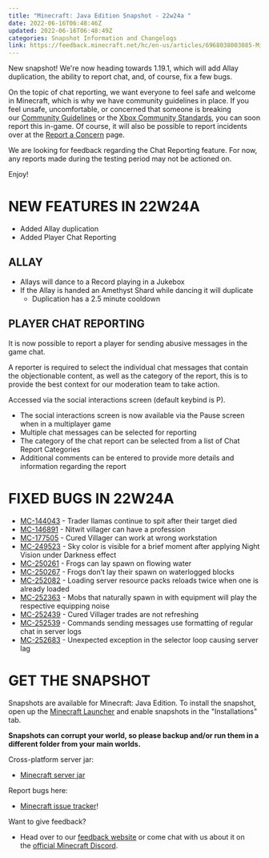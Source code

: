 ```yaml
---
title: "Minecraft: Java Edition Snapshot - 22w24a "
date: 2022-06-16T06:48:46Z
updated: 2022-06-16T06:48:49Z
categories: Snapshot Information and Changelogs
link: https://feedback.minecraft.net/hc/en-us/articles/6968038003085-Minecraft-Java-Edition-Snapshot-22w24a
---
```


New snapshot! We're now heading towards 1.19.1, which will add Allay duplication, the ability to report chat, and, of course, fix a few bugs. 

On the topic of chat reporting, we want everyone to feel safe and welcome in Minecraft, which is why we have community guidelines in place. If you feel unsafe, uncomfortable, or concerned that someone is breaking our [Community Guidelines](https://www.minecraft.net/community-standards) or the [Xbox Community Standards](https://www.xbox.com/legal/community-standards), you can soon report this in-game. Of course, it will also be possible to report incidents over at the [Report a Concern](https://help.minecraft.net/hc/requests/new?ticket_form_id=4416074743565) page.

We are looking for feedback regarding the Chat Reporting feature. For now, any reports made during the testing period may not be actioned on.

Enjoy!

# NEW FEATURES IN 22W24A

- Added Allay duplication
- Added Player Chat Reporting

## ALLAY

- Allays will dance to a Record playing in a Jukebox
- If the Allay is handed an Amethyst Shard while dancing it will duplicate
  - Duplication has a 2.5 minute cooldown

## PLAYER CHAT REPORTING

It is now possible to report a player for sending abusive messages in the game chat.

A reporter is required to select the individual chat messages that contain the objectionable content, as well as the category of the report, this is to provide the best context for our moderation team to take action.

Accessed via the social interactions screen (default keybind is P).

- The social interactions screen is now available via the Pause screen when in a multiplayer game
- Multiple chat messages can be selected for reporting
- The category of the chat report can be selected from a list of Chat Report Categories
- Additional comments can be entered to provide more details and information regarding the report

# FIXED BUGS IN 22W24A

- [MC-144043](https://bugs.mojang.com/browse/MC-144043) - Trader llamas continue to spit after their target died
- [MC-146891](https://bugs.mojang.com/browse/MC-146891) - Nitwit villager can have a profession
- [MC-177505](https://bugs.mojang.com/browse/MC-177505) - Cured Villager can work at wrong workstation
- [MC-249523](https://bugs.mojang.com/browse/MC-249523) - Sky color is visible for a brief moment after applying Night Vision under Darkness effect
- [MC-250261](https://bugs.mojang.com/browse/MC-250261) - Frogs can lay spawn on flowing water
- [MC-250267](https://bugs.mojang.com/browse/MC-250267) - Frogs don’t lay their spawn on waterlogged blocks
- [MC-252082](https://bugs.mojang.com/browse/MC-252082) - Loading server resource packs reloads twice when one is already loaded
- [MC-252363](https://bugs.mojang.com/browse/MC-252363) - Mobs that naturally spawn in with equipment will play the respective equipping noise
- [MC-252439](https://bugs.mojang.com/browse/MC-252439) - Cured Villager trades are not refreshing
- [MC-252539](https://bugs.mojang.com/browse/MC-252539) - Commands sending messages use formatting of regular chat in server logs
- [MC-252683](https://bugs.mojang.com/browse/MC-252683) - Unexpected exception in the selector loop causing server lag

# GET THE SNAPSHOT

Snapshots are available for Minecraft: Java Edition. To install the snapshot, open up the [Minecraft Launcher](https://www.minecraft.net/download.html) and enable snapshots in the "Installations" tab.

**Snapshots can corrupt your world, so please backup and/or run them in a different folder from your main worlds.**

Cross-platform server jar:

- [Minecraft server jar](https://piston-data.mojang.com/v1/objects/fdad42550c3f0bcdc52680dcebd5b712d32bc5d7/server.jar)

Report bugs here:

- [Minecraft issue tracker](https://bugs.mojang.com/browse/MC)!

Want to give feedback?

- Head over to our [feedback website](https://aka.ms/JavaSnapshotFeedback?ref=minecraftnet) or come chat with us about it on the [official Minecraft Discord](https://discordapp.com/invite/minecraft).
